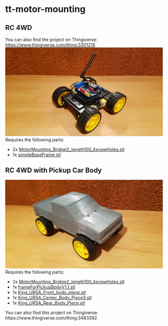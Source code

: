 # tt-motor-mounting

## RC 4WD
You can also find the project on Thingiverse: https://www.thingiverse.com/thing:3301216
<img src="pics/20181218_214606_Medium.jpg" /> <br />
Requires the following parts:
<ul>
  <li>2x <a href="MotorMounting_Bridge2_length100_4scewHoles.stl">MotorMounting_Bridge2_length100_4scewHoles.stl</a></li>
  <li>1x <a href="simpleBaseFrame.stl">simpleBaseFrame.stl</a></li>
</ul>

## RC 4WD with Pickup Car Body
<img src="pics/20190310_212839_Medium.jpg" /> <br />
Requires the following parts:
<ul>
  <li>2x <a href="MotorMounting_Bridge2_length100_4scewHoles.stl">MotorMounting_Bridge2_length100_4scewHoles.stl</a></li>
  <li>1x <a href="frameForPickupBodyV1.1.stl">frameForPickupBodyV1.1.stl</a></li>
  <li>1x <a href="pickupBody/King_URSA_Front_body_piece.stl">King_URSA_Front_body_piece.stl</a></li>
  <li>1x <a href="pickupBody/King_URSA_Center_Body_Piece3.stl">King_URSA_Center_Body_Piece3.stl</a></li>
  <li>1x <a href="pickupBody/King_URSA_Rear_Body_Piece.stl">King_URSA_Rear_Body_Piece.stl</a></li>
</ul>
You can also find this project on Thingiverse: https://www.thingiverse.com/thing:3483392
